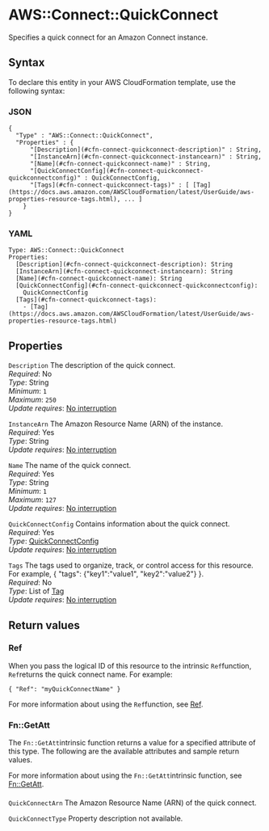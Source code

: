 # AWS::Connect::QuickConnect<a name="aws-resource-connect-quickconnect"></a>

Specifies a quick connect for an Amazon Connect instance\.

## Syntax<a name="aws-resource-connect-quickconnect-syntax"></a>

To declare this entity in your AWS CloudFormation template, use the following syntax:

### JSON<a name="aws-resource-connect-quickconnect-syntax.json"></a>

```
{
  "Type" : "AWS::Connect::QuickConnect",
  "Properties" : {
      "[Description](#cfn-connect-quickconnect-description)" : String,
      "[InstanceArn](#cfn-connect-quickconnect-instancearn)" : String,
      "[Name](#cfn-connect-quickconnect-name)" : String,
      "[QuickConnectConfig](#cfn-connect-quickconnect-quickconnectconfig)" : QuickConnectConfig,
      "[Tags](#cfn-connect-quickconnect-tags)" : [ [Tag](https://docs.aws.amazon.com/AWSCloudFormation/latest/UserGuide/aws-properties-resource-tags.html), ... ]
    }
}
```

### YAML<a name="aws-resource-connect-quickconnect-syntax.yaml"></a>

```
Type: AWS::Connect::QuickConnect
Properties: 
  [Description](#cfn-connect-quickconnect-description): String
  [InstanceArn](#cfn-connect-quickconnect-instancearn): String
  [Name](#cfn-connect-quickconnect-name): String
  [QuickConnectConfig](#cfn-connect-quickconnect-quickconnectconfig): 
    QuickConnectConfig
  [Tags](#cfn-connect-quickconnect-tags): 
    - [Tag](https://docs.aws.amazon.com/AWSCloudFormation/latest/UserGuide/aws-properties-resource-tags.html)
```

## Properties<a name="aws-resource-connect-quickconnect-properties"></a>

`Description`  <a name="cfn-connect-quickconnect-description"></a>
The description of the quick connect\.  
*Required*: No  
*Type*: String  
*Minimum*: `1`  
*Maximum*: `250`  
*Update requires*: [No interruption](https://docs.aws.amazon.com/AWSCloudFormation/latest/UserGuide/using-cfn-updating-stacks-update-behaviors.html#update-no-interrupt)

`InstanceArn`  <a name="cfn-connect-quickconnect-instancearn"></a>
The Amazon Resource Name \(ARN\) of the instance\.  
*Required*: Yes  
*Type*: String  
*Update requires*: [No interruption](https://docs.aws.amazon.com/AWSCloudFormation/latest/UserGuide/using-cfn-updating-stacks-update-behaviors.html#update-no-interrupt)

`Name`  <a name="cfn-connect-quickconnect-name"></a>
The name of the quick connect\.  
*Required*: Yes  
*Type*: String  
*Minimum*: `1`  
*Maximum*: `127`  
*Update requires*: [No interruption](https://docs.aws.amazon.com/AWSCloudFormation/latest/UserGuide/using-cfn-updating-stacks-update-behaviors.html#update-no-interrupt)

`QuickConnectConfig`  <a name="cfn-connect-quickconnect-quickconnectconfig"></a>
Contains information about the quick connect\.  
*Required*: Yes  
*Type*: [QuickConnectConfig](aws-properties-connect-quickconnect-quickconnectconfig.md)  
*Update requires*: [No interruption](https://docs.aws.amazon.com/AWSCloudFormation/latest/UserGuide/using-cfn-updating-stacks-update-behaviors.html#update-no-interrupt)

`Tags`  <a name="cfn-connect-quickconnect-tags"></a>
The tags used to organize, track, or control access for this resource\. For example, \{ "tags": \{"key1":"value1", "key2":"value2"\} \}\.  
*Required*: No  
*Type*: List of [Tag](https://docs.aws.amazon.com/AWSCloudFormation/latest/UserGuide/aws-properties-resource-tags.html)  
*Update requires*: [No interruption](https://docs.aws.amazon.com/AWSCloudFormation/latest/UserGuide/using-cfn-updating-stacks-update-behaviors.html#update-no-interrupt)

## Return values<a name="aws-resource-connect-quickconnect-return-values"></a>

### Ref<a name="aws-resource-connect-quickconnect-return-values-ref"></a>

When you pass the logical ID of this resource to the intrinsic `Ref`function, `Ref`returns the quick connect name\. For example:

`{ "Ref": "myQuickConnectName" }`

For more information about using the `Ref`function, see [Ref](https://docs.aws.amazon.com/AWSCloudFormation/latest/UserGuide/intrinsic-function-reference-ref.html)\.

### Fn::GetAtt<a name="aws-resource-connect-quickconnect-return-values-fn--getatt"></a>

The `Fn::GetAtt`intrinsic function returns a value for a specified attribute of this type\. The following are the available attributes and sample return values\.

For more information about using the `Fn::GetAtt`intrinsic function, see [Fn::GetAtt](https://docs.aws.amazon.com/AWSCloudFormation/latest/UserGuide/intrinsic-function-reference-getatt.html)\.

#### <a name="aws-resource-connect-quickconnect-return-values-fn--getatt-fn--getatt"></a>

`QuickConnectArn`  <a name="QuickConnectArn-fn::getatt"></a>
The Amazon Resource Name \(ARN\) of the quick connect\.

`QuickConnectType`  <a name="QuickConnectType-fn::getatt"></a>
Property description not available\.